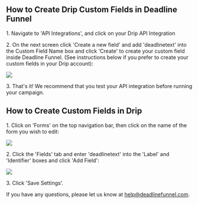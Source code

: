## How to Create Drip Custom Fields in Deadline Funnel

1\.  Navigate to 'API Integrations', and click on your Drip API Integration 


2\. On the next screen click 'Create a new field' and add 'deadlinetext' into the Custom Field Name box and click 'Create' to create your custom field inside Deadline Funnel. (See instructions below if you prefer to create your custom fields in your Drip account): 

![](https://d33v4339jhl8k0.cloudfront.net/docs/assets/53974d6ce4b0c76107b109d1/images/5a7b59da0428634376cfea1a/file-ub92oEuyr4.png)


3\. That's it! We recommend that you test your API integration before running your campaign. 

## How to Create Custom Fields in Drip

1\.  Click on 'Forms' on the top navigation bar, then click on the name of the form you wish to edit:

![](https://d33v4339jhl8k0.cloudfront.net/docs/assets/53974d6ce4b0c76107b109d1/images/5b3128fe2c7d3a0fa9a36ad8/file-4CpvtFltNJ.png)


2\. Click the 'Fields' tab and enter 'deadlinetext' into the 'Label' and 'Identifier' boxes and click 'Add Field': 

![](https://d33v4339jhl8k0.cloudfront.net/docs/assets/53974d6ce4b0c76107b109d1/images/5b3129d80428632c466b4df5/file-jMd9PSyjhR.png)


3\. Click 'Save Settings’. 

If you have any questions, please let us know at
[help@deadlinefunnel.com](mailto:mailto:help@deadlinefunnel.com).

